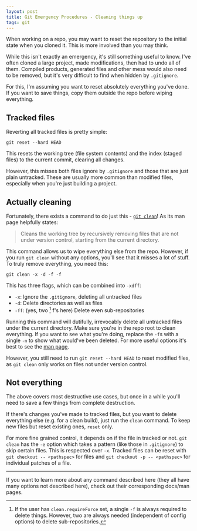 ```yaml
---
layout: post
title: Git Emergency Procedures - Cleaning things up
tags: git
---
```


When working on a repo, you may want to reset the repository to the initial
state when you cloned it. This is more involved than you may think.

<!--more-->


While this isn't exactly an emergency, it's still something useful to know. I've
often cloned a large project, made modifications, then had to undo all of them.
Compiled products, generated files and other mess would also need to be removed,
but it's very difficult to find when hidden by `.gitignore`.

For this, I'm assuming you want to reset absolutely everything you've done. If
you want to save things, copy them outside the repo before wiping everything.

## Tracked files

Reverting all tracked files is pretty simple:

```
git reset --hard HEAD
```

This resets the working tree (file system contents) and the index (staged files)
to the current commit, clearing all changes.

However, this misses both files ignore by `.gitignore` and those that are just
plain untracked. These are usually more common than modified files, especially
when you're just building a project. 

## Actually cleaning

Fortunately, there exists a command to do just this - [`git clean`][1]! As its
man page helpfully states:

  [1]: https://git-scm.com/docs/git-clean

> Cleans the working tree by recursively removing files that are not under version
> control, starting from the current directory.

This command allows us to wipe everything else from the repo. However, if you
run `git clean` without any options, you'll see that it misses a lot of stuff.
To truly remove everything, you need this:

```
git clean -x -d -f -f
```

This has three flags, which can be combined into `-xdff`:

- `-x`: Ignore the `.gitignore`, deleting all untracked files
- `-d`: Delete directories as well as files
- `-ff`: (yes, two [^1] f's here) Delete even sub-repositories

 [^1]:
	If the user has `clean.requireForce` set, a single `-f` is always required
	to delete things. However, two are always needed (independent of config
	options) to delete sub-repositories.

Running this command will dutifully, irrevocably delete all untracked files
under the current directory. Make sure you're in the repo root to clean
everything. If you want to see what you're doing, replace the `-f`s with a
single `-n` to show what would've been deleted. For more useful options it's
best to see the [man page][2].

  [2]: https://git-scm.com/docs/git-clean

However, you still need to run `git reset --hard HEAD` to reset modified files,
as `git clean` only works on files not under version control.

## Not everything

The above covers most destructive use cases, but once in a while you'll need to
save a few things from complete destruction.

If there's changes you've made to tracked files, but you want to delete
everything else (e.g. for a clean build), just run the `clean` command. To keep
new files but reset existing ones, `reset` only.

For more fine grained control, it depends on if the file in tracked or not.
`git clean` has the `-e` option which takes a pattern (like those in
`.gitignore`) to skip certain files. This is respected over `-x`. Tracked files
can be reset with `git checkout -- <pathspec>` for files and
`git checkout -p -- <pathspec>` for individual patches of a file.

---

If you want to learn more about any command described here (they all have many
options not described here), check out their corresponding docs/man pages.

